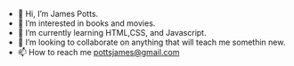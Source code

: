 - 👋 Hi, I’m James Potts.
- 👀 I’m interested in books and movies.
- 🌱 I’m currently learning HTML,CSS, and Javascript.
- 💞️ I’m looking to collaborate on anything that will teach me somethin new.
- 📫 How to reach me pottsjames@gmail.com

<!---
J-Potts13/J-Potts13 is a ✨ special ✨ repository because its `README.md` (this file) appears on your GitHub profile.
You can click the Preview link to take a look at your changes.
--->

